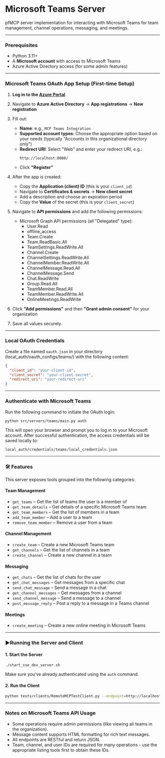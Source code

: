 # Microsoft Teams Server

pfMCP server implementation for interacting with Microsoft Teams for team management, channel operations, messaging, and meetings.

---

### Prerequisites

- Python 3.11+
- A **Microsoft account** with access to Microsoft Teams
- Azure Active Directory access (for some admin features)

---

### Microsoft Teams OAuth App Setup (First-time Setup)

1. **Log in to the [Azure Portal](https://portal.azure.com/)**
2. Navigate to **Azure Active Directory** → **App registrations** → **New registration**
3. Fill out:

   - **Name**: e.g., `MCP Teams Integration`
   - **Supported account types**: Choose the appropriate option based on your needs (typically "Accounts in this organizational directory only")
   - **Redirect URI**: Select "Web" and enter your redirect URI, e.g.:
     ```
     http://localhost:8080/
     ```
   - Click **"Register"**

4. After the app is created:

   - Copy the **Application (client) ID** (this is your `client_id`)
   - Navigate to **Certificates & secrets** → **New client secret**
   - Add a description and choose an expiration period
   - Copy the **Value** of the secret (this is your `client_secret`)

5. Navigate to **API permissions** and add the following permissions:

   - Microsoft Graph API permissions (all "Delegated" type):
     - User.Read
     - offline_access
     - Team.Create
     - Team.ReadBasic.All
     - TeamSettings.ReadWrite.All
     - Channel.Create
     - ChannelSettings.ReadWrite.All
     - ChannelMember.ReadWrite.All
     - ChannelMessage.Read.All
     - ChannelMessage.Send
     - Chat.ReadWrite
     - Group.Read.All
     - TeamMember.Read.All
     - TeamMember.ReadWrite.All
     - OnlineMeetings.ReadWrite
6. Click **"Add permissions"** and then **"Grant admin consent"** for your organization
7. Save all values securely.

---

### Local OAuth Credentials

Create a file named `oauth.json` in your directory (local_auth/oauth_configs/teams/) with the following content:

```json
{
  "client_id": "your-client-id",
  "client_secret": "your-client-secret",
  "redirect_uri": "your-redirect-uri"
}
```

---

### Authenticate with Microsoft Teams

Run the following command to initiate the OAuth login:

```bash
python src/servers/teams/main.py auth
```

This will open your browser and prompt you to log in to your Microsoft account. After successful authentication, the access credentials will be saved locally to:

```
local_auth/credentials/teams/local_credentials.json
```

---

### 🛠 Features

This server exposes tools grouped into the following categories:

#### Team Management

- `get_teams` – Get the list of teams the user is a member of
- `get_team_details` – Get details of a specific Microsoft Teams team
- `get_team_members` – Get the list of members in a team
- `add_team_member` – Add a user to a team
- `remove_team_member` – Remove a user from a team

#### Channel Management

- `create_team` – Create a new Microsoft Teams team
- `get_channels` – Get the list of channels in a team
- `create_channel` – Create a new channel in a team

#### Messaging

- `get_chats` – Get the list of chats for the user
- `get_chat_messages` – Get messages from a specific chat
- `send_chat_message` – Send a message in a chat
- `get_channel_messages` – Get messages from a channel
- `send_channel_message` – Send a message to a channel
- `post_message_reply` – Post a reply to a message in a Teams channel

#### Meetings

- `create_meeting` – Create a new online meeting in Microsoft Teams

---

### ▶Running the Server and Client

#### 1. Start the Server

```bash
./start_sse_dev_server.sh
```

Make sure you've already authenticated using the `auth` command.

#### 2. Run the Client

```bash
python tests/clients/RemoteMCPTestClient.py --endpoint=http://localhost:8000/teams/local
```

---

### Notes on Microsoft Teams API Usage

- Some operations require admin permissions (like viewing all teams in the organization).
- Message content supports HTML formatting for rich text messages.
- All endpoints are RESTful and return JSON.
- Team, channel, and user IDs are required for many operations - use the appropriate listing tools first to obtain these IDs.
